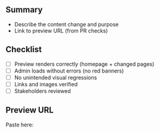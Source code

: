 ## Summary

- Describe the content change and purpose
- Link to preview URL (from PR checks)

## Checklist

- [ ] Preview renders correctly (homepage + changed pages)
- [ ] Admin loads without errors (no red banners)
- [ ] No unintended visual regressions
- [ ] Links and images verified
- [ ] Stakeholders reviewed

## Preview URL

Paste here:
